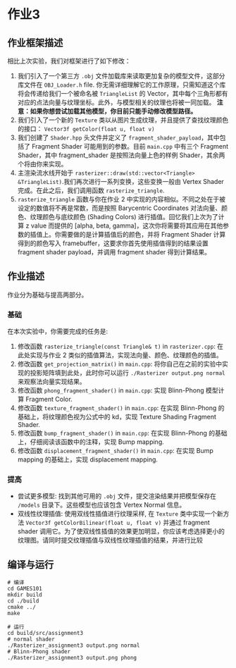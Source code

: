 # 作业3

## 作业框架描述

相比上次实验，我们对框架进行了如下修改：

1. 我们引入了一个第三方 `.obj` 文件加载库来读取更加复杂的模型文件，这部分库文件在 `OBJ_Loader.h` file. 你无需详细理解它的工作原理，只需知道这个库将会传递给我们一个被命名被 `TriangleList` 的 Vector，其中每个三角形都有对应的点法向量与纹理坐标。此外，与模型相关的纹理也将被一同加载。
**注意：如果你想尝试加载其他模型，你目前只能手动修改模型路径。**
2. 我们引入了一个新的 `Texture` 类以从图片生成纹理，并且提供了查找纹理颜色的接口： `Vector3f getColor(float u, float v)`
3. 我们创建了 `Shader.hpp` 头文件并定义了 `fragment_shader_payload`，其中包括了 Fragment Shader 可能用到的参数。目前 `main.cpp` 中有三个 Fragment Shader，其中 fragment_shader 是按照法向量上色的样例 Shader，其余两个将由你来实现。
4. 主渲染流水线开始于 `rasterizer::draw(std::vector<Triangle> &TriangleList)`.我们再次进行一系列变换，这些变换一般由 Vertex Shader 完成。在此之后，我们调用函数 `rasterize_triangle`.
5. `rasterize_triangle` 函数与你在作业 2 中实现的内容相似。不同之处在于被设定的数值将不再是常数，而是按照 Barycentric Coordinates 对法向量、颜色、纹理颜色与底纹颜色 (Shading Colors) 进行插值。回忆我们上次为了计算 z value 而提供的 [alpha, beta, gamma]，这次你将需要将其应用在其他参数的插值上。你需要做的是计算插值后的颜色，并将 Fragment Shader 计算得到的颜色写入 framebuffer，这要求你首先使用插值得到的结果设置 fragment shader payload，并调用 fragment shader 得到计算结果。

## 作业描述

作业分为基础与提高两部分。

### 基础

在本次实验中，你需要完成的任务是:

1. 修改函数 `rasterize_triangle(const Triangle& t)` in `rasterizer.cpp`: 在此处实现与作业 2 类似的插值算法，实现法向量、颜色、纹理颜色的插值。
2. 修改函数 `get_projection_matrix()` in `main.cpp`: 将你自己在之前的实验中实现的投影矩阵填到此处，此时你可以运行 `./Rasterizer output.png normal` 来观察法向量实现结果。
3. 修改函数 `phong_fragment_shader()` in `main.cpp`: 实现 Blinn-Phong 模型计算 Fragment Color.
4. 修改函数 `texture_fragment_shader()` in `main.cpp`: 在实现 Blinn-Phong 的基础上，将纹理颜色视为公式中的 kd，实现 Texture Shading Fragment Shader.
5. 修改函数 `bump_fragment_shader()` in `main.cpp`: 在实现 Blinn-Phong 的基础上，仔细阅读该函数中的注释，实现 Bump mapping.
6. 修改函数 `displacement_fragment_shader()` in `main.cpp`: 在实现 Bump mapping 的基础上，实现 displacement mapping.

### 提高

- 尝试更多模型: 找到其他可用的 `.obj` 文件，提交渲染结果并把模型保存在 `/models` 目录下。这些模型也应该包含 Vertex Normal 信息。
- 双线性纹理插值: 使用双线性插值进行纹理采样, 在 `Texture` 类中实现一个新方法 `Vector3f getColorBilinear(float u, float v)` 并通过 fragment shader 调用它。为了使双线性插值的效果更加明显，你应该考虑选择更小的纹理图。请同时提交纹理插值与双线性纹理插值的结果，并进行比较

## 编译与运行

```shell
# 编译
cd GAMES101
mkdir build
cd ./build
cmake ../
make

# 运行
cd build/src/assignment3
# normal shader
./Rasterizer_assignment3 output.png normal
# Blinn-Phong shader
./Rasterizer_assignment3 output.png phong
```
